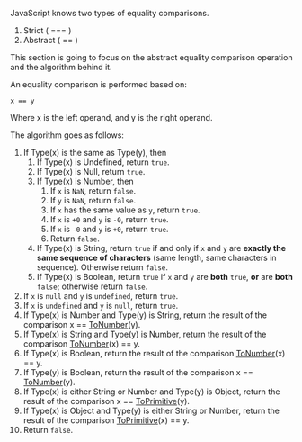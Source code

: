 JavaScript knows two types of equality comparisons.

1. Strict ( === )
2. Abstract ( == )

This section is going to focus on the abstract equality comparison operation and the algorithm behind it.

  

An equality comparison is performed based on:

`x == y`

Where x is the left operand, and y is the right operand.

  

The algorithm goes as follows:

1. If Type(x) is the same as Type(y), then
    1. If Type(x) is Undefined, return `true`.
    2. If Type(x) is Null, return `true`.
    3. If Type(x) is Number, then
        1. If `x` is `NaN`, return `false`.
        2. If `y` is `NaN`, return `false`.
        3. If `x` has the same value as `y`, return `true`.
        4. If `x` is `+0` and `y` is `-0`, return `true`.
        5. If `x` is `-0` and `y` is `+0`, return `true`.
        6. Return `false`.
    4. If Type(x) is String, return `true` if and only if `x` and `y` are **exactly the same sequence of characters** (same length, same characters in sequence). Otherwise return `false`.
    5. If Type(x) is Boolean, return `true` if `x` and `y` are **both** `true`, **or** are **both** `false`; otherwise return `false`.
2. If `x` is `null` and `y` is `undefined`, return `true`.
3. If `x` is `undefined` and `y` is `null`, return `true`.
4. If Type(x) is Number and Type(y) is String, return the result of the comparison x == [ToNumber](https://www.notion.so/The-Number-Constructor-922e2aab8c9f439d9c4390c044d3805f?pvs=21)(y).
5. If Type(x) is String and Type(y) is Number, return the result of the comparison [ToNumber](https://www.notion.so/The-Number-Constructor-922e2aab8c9f439d9c4390c044d3805f?pvs=21)(x) == y.
6. If Type(x) is Boolean, return the result of the comparison [ToNumber](https://www.notion.so/The-Number-Constructor-922e2aab8c9f439d9c4390c044d3805f?pvs=21)(x) == y.
7. If Type(y) is Boolean, return the result of the comparison x == [ToNumber](https://www.notion.so/The-Number-Constructor-922e2aab8c9f439d9c4390c044d3805f?pvs=21)(y).
8. If Type(x) is either String or Number and Type(y) is Object, return the result of the comparison x == [ToPrimitive](https://www.notion.so/Object-To-Primitive-Conversion-8bca15d8d5354313b72248fafc3ad301?pvs=21)(y).
9. If Type(x) is Object and Type(y) is either String or Number, return the result of the comparison [ToPrimitive](https://www.notion.so/Object-To-Primitive-Conversion-8bca15d8d5354313b72248fafc3ad301?pvs=21)(x) == y.
10. Return `false`.